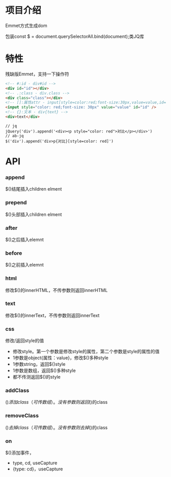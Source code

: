 # 项目介绍
Emmet方式生成dom

包装const $ = document.querySelectorAll.bind(document);类JQ库
# 特性
残缺版Emmet，支持一下操作符
```html
<!-- #:id - div#id -->
<div id="id"></div>
<!-- .:class - div.class -->
<div class="class"></div>
<!-- []:属性attr - input[style=color:red;font-size:30px,value=value,id=id] -->
<input style="color: red;font-size: 30px" value="value" id="id" />
<!-- {}:文本 - div{text} -->
<div>text</div>
```
```
// jq
jQuery('div').append('<div><p style="color: red">对比</p></div>')
// ab-jq
$('div').append('div>p{对比}[style=color: red]')
```
# API
### append
$()结尾插入children elment
### prepend
$()头部插入children elment
### after
$()之后插入elemnt
### before
$()之前插入elemnt
### html
修改$()的innerHTML，不传参数则返回innerHTML
### text
修改$()的innerText，不传参数则返回innerText
### css
修改/返回style的值
- 修改style。第一个参数是修改style的属性，第二个参数是style的属性的值
- 1参数是object{属性：value}，修改$()多种style
- 1参数string，返回$()style
- 1参数是数组，返回$()多种style
- 都不传测返回$()的style
### addClass
$()添加class（可传数组）。没有参数则返回$()的class
### removeClass
$()去掉class（可传数组）。没有参数则去掉$()的class
### on
$()添加事件，
- type, cd, useCapture
- {type: cd}，useCapture
